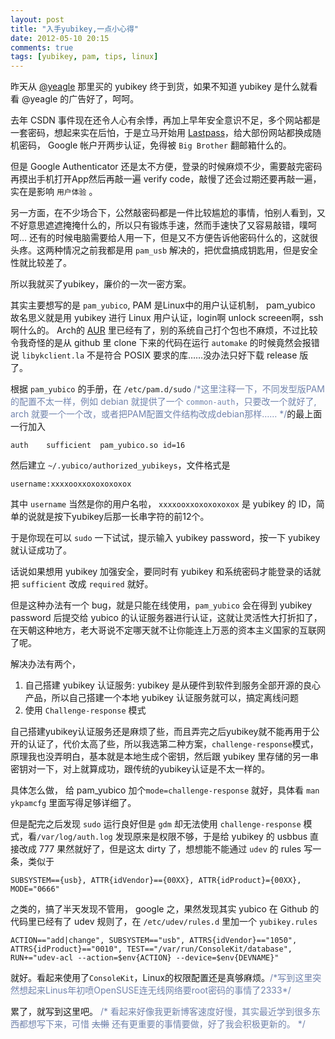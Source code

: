 ```yaml
---
layout: post
title: "入手yubikey,一点小心得"
date: 2012-05-10 20:15
comments: true
tags: [yubikey, pam, tips, linux]
---
```


昨天从 [@yeagle](http://yegle.net/2010/08/29/yubikey-the-cheap-otp-resolution/) 那里买的 yubikey 终于到货，如果不知道 yubikey 是什么就看看 @yeagle 的广告好了，呵呵。

去年 CSDN 事件现在还令人心有余悸，再加上早年安全意识不足，多个网站都是一套密码，想起来实在后怕，于是立马开始用 [Lastpass](http://lastpass.com/)，给大部份网站都换成随机密码， Google 帐户开两步认证，免得被 `Big Brother` 翻邮箱什么的。

但是 Google Authenticator 还是太不方便，登录的时候麻烦不少，需要敲完密码再摸出手机打开App然后再敲一遍 verify code，敲慢了还会过期还要再敲一遍，实在是影响 `用户体验` 。

另一方面，在不少场合下，公然敲密码都是一件比较尴尬的事情，怕别人看到，又不好意思遮遮掩掩什么的，所以只有锻炼手速，然而手速快了又容易敲错，噗呵呵… 还有的时候电脑需要给人用一下，但是又不方便告诉他密码什么的，这就很头疼。这两种情况之前我都是用 `pam_usb` 解决的，把优盘搞成钥匙用，但是安全性就比较差了。

所以我就买了yubikey，廉价的一次一密方案。

其实主要想写的是 `pam_yubico`, PAM 是Linux中的用户认证机制， pam\_yubico 故名思义就是用 yubikey 进行 Linux 用户认证，login啊 unlock screeen啊，ssh啊什么的。 Arch的 [AUR](https://aur.archlinux.org/packages.php?ID=21528) 里已经有了，别的系统自己打个包也不麻烦，不过比较令我奇怪的是从 github 里 clone 下来的代码在运行 `automake` 的时候竟然会报错说 `libykclient.la` 不是符合 POSIX 要求的库……没办法只好下载 release 版了。

<!--more-->

根据 `pam_yubico` 的手册，在 `/etc/pam.d/sudo` <span style="color:#7284ad">/\*这里注释一下，不同发型版PAM的配置不太一样，例如 debian 就提供了一个 `common-auth`，只要改一个就好了, arch 就要一个一个改，或者把PAM配置文件结构改成debian那样…… \*/</span>的最上面一行加入
    
    auth    sufficient  pam_yubico.so id=16

然后建立 `~/.yubico/authorized_yubikeys`，文件格式是

    username:xxxxooxxoxoxoxoxox

其中 `username` 当然是你的用户名啦， `xxxxooxxoxoxoxoxox` 是 yubikey 的 ID，简单的说就是按下yubikey后那一长串字符的前12个。

于是你现在可以 `sudo` 一下试试，提示输入 yubikey password，按一下 yubikey 就认证成功了。

话说如果想用 yubikey 加强安全，要同时有 yubikey 和系统密码才能登录的话就把 `sufficient` 改成 `required` 就好。

但是这种办法有一个 bug，就是只能在线使用，`pam_yubico` 会在得到 yubikey password 后提交给 yubico 的认证服务器进行认证，这就让灵活性大打折扣了，在天朝这种地方，老大哥说不定哪天就不让你能连上万恶的资本主义国家的互联网了呢。

解决办法有两个，

  1. 自己搭建 yubikey 认证服务: yubikey 是从硬件到软件到服务全部开源的良心产品，所以自己搭建一个本地 yubikey 认证服务就可以，搞定离线问题
  2. 使用 `Challenge-response` 模式

自己搭建yubikey认证服务还是麻烦了些，而且弄完之后yubikey就不能再用于公开的认证了，代价太高了些，所以我选第二种方案，`challenge-response`模式，原理我也没弄明白，基本就是本地生成个密钥，然后跟 yubikey 里存储的另一串密钥对一下，对上就算成功，跟传统的yubikey认证是不太一样的。

具体怎么做， 给 pam\_yubico 加个`mode=challenge-response` 就好，具体看 `man ykpamcfg` 里面写得足够详细了。

但是配完之后发现 `sudo` 运行良好但是 `gdm` 却无法使用 `challenge-response` 模式，看`/var/log/auth.log` 发现原来是权限不够，于是给 yubikey 的 usbbus 直接改成 777 果然就好了，但是这太 dirty 了，想想能不能通过 `udev` 的 rules 写一条，类似于 

    SUBSYSTEM=={usb}, ATTR{idVendor}=={00XX}, ATTR{idProduct}={00XX}, MODE="0666" 

之类的，搞了半天发现不管用， google 之，果然发现其实 yubico 在 Github 的代码里已经有了 udev 规则了，在 `/etc/udev/rules.d` 里加一个 `yubikey.rules`

    ACTION=="add|change", SUBSYSTEM=="usb", ATTRS{idVendor}=="1050", ATTRS{idProduct}=="0010", TEST=="/var/run/ConsoleKit/database", RUN+="udev-acl --action=$env{ACTION} --device=$env{DEVNAME}"

就好。看起来使用了`ConsoleKit`，Linux的权限配置还是真够麻烦。<span style="color:#7284ad">/\*写到这里突然想起来Linus年初喷OpenSUSE连无线网络要root密码的事情了2333\*/</span> 

累了，就写到这里吧。
<span style="color:#7284ad">/\* 看起来好像我更新博客速度好慢，其实最近学到很多东西都想写下来，可惜 <del>太懒</del> 还有更重要的事情要做，好了我会积极更新的。 \*/</span>

